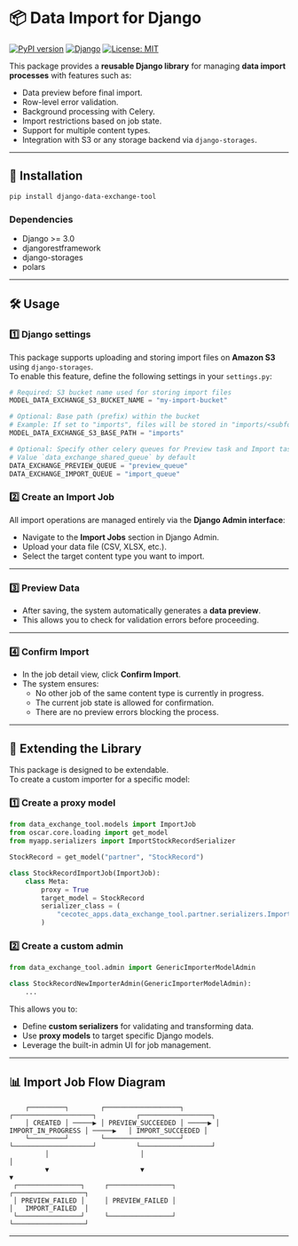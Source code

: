 # 📦 Data Import for Django

[![PyPI version](https://badge.fury.io/py/paquete-pypi.svg)](https://badge.fury.io/py/paquete-pypi)
[![Django](https://img.shields.io/badge/django-3.0%2B-green.svg)](https://www.djangoproject.com/)
[![License: MIT](https://img.shields.io/badge/License-MIT-yellow.svg)](LICENSE)

This package provides a **reusable Django library** for managing **data import processes** with features such as:

- Data preview before final import.
- Row-level error validation.
- Background processing with Celery.
- Import restrictions based on job state.
- Support for multiple content types.
- Integration with S3 or any storage backend via `django-storages`.

---

## 🚀 Installation

```bash
pip install django-data-exchange-tool
```

### Dependencies

- Django >= 3.0
- djangorestframework
- django-storages
- polars

---

## 🛠️ Usage

### 1️⃣ Django settings

This package supports uploading and storing import files on **Amazon S3** using `django-storages`.  
To enable this feature, define the following settings in your `settings.py`:

```python
# Required: S3 bucket name used for storing import files
MODEL_DATA_EXCHANGE_S3_BUCKET_NAME = "my-import-bucket"

# Optional: Base path (prefix) within the bucket
# Example: If set to "imports", files will be stored in "imports/<subfolder>/<file>"
MODEL_DATA_EXCHANGE_S3_BASE_PATH = "imports"

# Optional: Specify other celery queues for Preview task and Import task. 
# Value `data_exchange_shared_queue` by default
DATA_EXCHANGE_PREVIEW_QUEUE = "preview_queue"
DATA_EXCHANGE_IMPORT_QUEUE = "import_queue"
```


### 2️⃣ Create an Import Job
All import operations are managed entirely via the **Django Admin interface**:
- Navigate to the **Import Jobs** section in Django Admin.
- Upload your data file (CSV, XLSX, etc.).
- Select the target content type you want to import.

---

### 3️⃣ Preview Data
- After saving, the system automatically generates a **data preview**.
- This allows you to check for validation errors before proceeding.

---

### 4️⃣ Confirm Import
- In the job detail view, click **Confirm Import**.
- The system ensures:
  - No other job of the same content type is currently in progress.
  - The current job state is allowed for confirmation.
  - There are no preview errors blocking the process.

---

## 🔌 Extending the Library

This package is designed to be extendable.  
To create a custom importer for a specific model:

### 1️⃣ Create a proxy model

```python
from data_exchange_tool.models import ImportJob
from oscar.core.loading import get_model
from myapp.serializers import ImportStockRecordSerializer

StockRecord = get_model("partner", "StockRecord")

class StockRecordImportJob(ImportJob):
    class Meta:
        proxy = True
        target_model = StockRecord
        serializer_class = (
            "cecotec_apps.data_exchange_tool.partner.serializers.ImportStockRecordSerializer"
        )
```

### 2️⃣ Create a custom admin

```python
from data_exchange_tool.admin import GenericImporterModelAdmin

class StockRecordNewImporterAdmin(GenericImporterModelAdmin):
    ...
```

This allows you to:

- Define **custom serializers** for validating and transforming data.
- Use **proxy models** to target specific Django models.
- Leverage the built-in admin UI for job management.

---

## 📊 Import Job Flow Diagram

```text
    ┌─────────┐        ┌───────────────────┐        ┌────────────────────┐          ┌──────────────────┐
    │ CREATED │ ─────▶ │ PREVIEW_SUCCEEDED │ ─────▶ │ IMPORT_IN_PROGRESS │ ─────▶   │ IMPORT_SUCCEEDED │        
    └─────────┘        └───────────────────┘        └────────────────────┘          └──────────────────┘     
         │                       │                                                            │
         ▼                       ▼                                                            ▼
 ┌────────────────┐     ┌────────────────┐                                          ┌──────────────────┐
 │ PREVIEW_FAILED │     │ PREVIEW_FAILED │                                          │   IMPORT_FAILED  │
 └────────────────┘     └────────────────┘                                          └──────────────────┘
```
---
